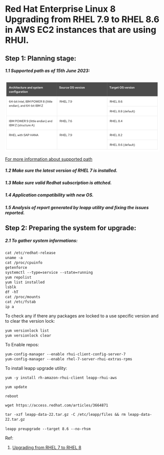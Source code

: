 # Red Hat Enterprise Linux 8 Upgrading from RHEL 7.9 to RHEL 8.6 in AWS EC2 instances that are using RHUI.


## Step 1: Planning stage:

##### 1.1 Supported path as of 15th June 2023: 

![](media/Supported-upgrade-path.png)

[For more information about supported path](https://access.redhat.com/articles/4263361)

##### 1.2 Make sure the latest version of RHEL 7 is installed. 
##### 1.3 Make sure valid Redhat subscription is attched. 
##### 1.4 Application compatibility with new OS.
##### 1.5 Analysis of report generated by leapp utility and fixing the issues reported.

## Step 2: Preparing the system for upgrade:
##### 2.1 To gather system informations:

```
cat /etc/redhat-release
uname -a
cat /proc/cpuinfo
getenforce
systemctl --type=service --state=running
yum repolist
yum list installed
lsblk
df -hT
cat /proc/mounts
cat /etc/fstab
ip a
```
To check any if there any packages are locked to a use specific version and to clear the version lock:
```
yum versionlock list
yum versionlock clear

``` 


To Enable repos:

```
yum-config-manager --enable rhui-client-config-server-7
yum-config-manager --enable rhel-7-server-rhui-extras-rpms
```
To install leapp upgrade utility:
```
yum -y install rh-amazon-rhui-client leapp-rhui-aws
```


```
yum update
```

```
reboot
```


```
wget https://access.redhat.com/articles/3664871

```
```
tar -xzf leapp-data-22.tar.gz -C /etc/leapp/files && rm leapp-data-22.tar.gz
```


```leapp preupgrade --target 8.6 --no-rhsm```



Ref: 
1. [Upgrading from RHEL 7 to RHEL 8](https://access.redhat.com/documentation/en-us/red_hat_enterprise_linux/8/html-single/upgrading_from_rhel_7_to_rhel_8/index)

